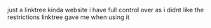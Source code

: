just a linktree kinda website i have full control over as i didnt like the restrictions linktree gave me when using it
